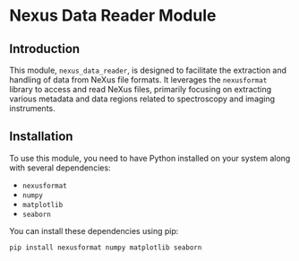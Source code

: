 # Nexus Data Reader Module

## Introduction
This module, `nexus_data_reader`, is designed to facilitate the extraction and handling of data from NeXus file formats. It leverages the `nexusformat` library to access and read NeXus files, primarily focusing on extracting various metadata and data regions related to spectroscopy and imaging instruments.

## Installation
To use this module, you need to have Python installed on your system along with several dependencies:
- `nexusformat`
- `numpy`
- `matplotlib`
- `seaborn`

You can install these dependencies using pip:
```bash
pip install nexusformat numpy matplotlib seaborn


